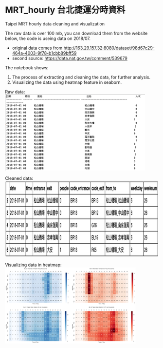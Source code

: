 # MRT_hourly 台北捷運分時資料

Taipei MRT hourly data cleaning and visualization

The raw data is over 100 mb, you can download them from the website below, the code is useing data on 2018/07.
- original data comes from http://163.29.157.32:8080/dataset/98d67c29-464a-4003-9f78-b1cbb89bff59
- second source: https://data.nat.gov.tw/comment/539679

The notebook shows:
1. The process of extracting and cleaning the data, for further analysis. 
2. Visualizing the data using heatmap feature in seaborn.


Raw data:
</br>
<img src="https://github.com/ShihWen/MRT_cleaning_visualizing/blob/master/images/1_raw_data.png" alt="alt text"  height="250">
</br>

Cleaned data:
</br>
<img src="https://github.com/ShihWen/MRT_cleaning_visualizing/blob/master/images/2_cleaned_data.png" alt="alt text"  height="250">
</br>

Visualizing data in heatmap:
</br>
<img src="https://github.com/ShihWen/MRT_cleaning_visualizing/blob/master/images/3_visualized_data.png" alt="alt text"  height="250">
</br>
